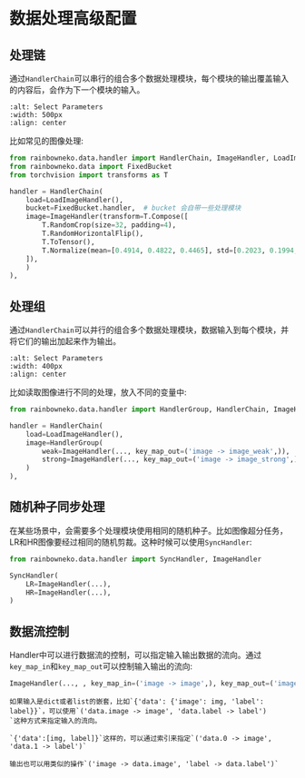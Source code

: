 # 数据处理高级配置

## 处理链

通过`HandlerChain`可以串行的组合多个数据处理模块，每个模块的输出覆盖输入的内容后，会作为下一个模块的输入。

```{image} ../../imgs/handler_chain.svg
:alt: Select Parameters
:width: 500px
:align: center
```

比如常见的图像处理:

```python
from rainbowneko.data.handler import HandlerChain, ImageHandler, LoadImageHandler
from rainbowneko.data import FixedBucket
from torchvision import transforms as T

handler = HandlerChain(
    load=LoadImageHandler(),
    bucket=FixedBucket.handler,  # bucket 会自带一些处理模块
    image=ImageHandler(transform=T.Compose([
        T.RandomCrop(size=32, padding=4),
        T.RandomHorizontalFlip(),
        T.ToTensor(),
        T.Normalize(mean=[0.4914, 0.4822, 0.4465], std=[0.2023, 0.1994, 0.2010]),
    ]),
    )
),
```

## 处理组

通过`HandlerChain`可以并行的组合多个数据处理模块，数据输入到每个模块，并将它们的输出加起来作为输出。

```{image} ../../imgs/handler_group.svg
:alt: Select Parameters
:width: 400px
:align: center
```

比如读取图像进行不同的处理，放入不同的变量中:

```python
from rainbowneko.data.handler import HandlerGroup, HandlerChain, ImageHandler, LoadImageHandler

handler = HandlerChain(
    load=LoadImageHandler(),
    image=HandlerGroup(
        weak=ImageHandler(..., key_map_out=('image -> image_weak',)),
        strong=ImageHandler(..., key_map_out=('image -> image_strong',)),
    )
),
```

## 随机种子同步处理
在某些场景中，会需要多个处理模块使用相同的随机种子。比如图像超分任务，LR和HR图像要经过相同的随机剪裁。这种时候可以使用`SyncHandler`:

```python
from rainbowneko.data.handler import SyncHandler, ImageHandler

SyncHandler(
    LR=ImageHandler(...),
    HR=ImageHandler(...),
)
```

## 数据流控制

Handler中可以进行数据流的控制，可以指定输入输出数据的流向。通过`key_map_in`和`key_map_out`可以控制输入输出的流向:
```python
ImageHandler(..., , key_map_in=('image -> image',), key_map_out=('image -> image_weak',))
```

```{tip}
如果输入是dict或者list的嵌套，比如`{'data': {'image': img, 'label': label}}`，可以使用`('data.image -> image', 'data.label -> label')
`这种方式来指定输入的流向。

`{'data':[img, label]}`这样的，可以通过索引来指定`('data.0 -> image', 'data.1 -> label')`

输出也可以用类似的操作`('image -> data.image', 'label -> data.label')`
```